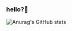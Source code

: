 
### hello?👋

<!-- After graduating from the Department of Computer Engineering, he has collaborated with various departments in the aviation industry and performed general duties with smooth communication skills.

Currently, I am challenging myself to become a data analyst through boot camp.

The most memorable project during the 7-month period is the Section project.

I think I learned the most by myself while proceeding from topic selection to planning using the contents I learned or new technology. Also, when various errors occurred, I learned how to solve them myself and share them with my motives to solve them together. I think these experiences will be of great help in developing the problem-solving and collaboration skills needed as a data analyst. -->

![Anurag's GitHub stats](https://github-readme-stats.vercel.app/api?username=KIMJEONGSU&show_icons=true&theme=radical)

<!--
**KIMJEONGSU/KIMJEONGSU** is a ✨ _special_ ✨ repository because its `README.md` (this file) appears on your GitHub profile.

Here are some ideas to get you started:

- 🔭 I’m currently working on ...
- 🌱 I’m currently learning ...
- 👯 I’m looking to collaborate on ...
- 🤔 I’m looking for help with ...
- 💬 Ask me about ...
- 📫 How to reach me: ...
- 😄 Pronouns: ...
- ⚡ Fun fact: ...
-->



